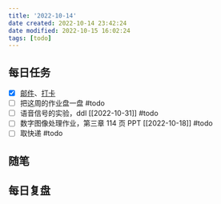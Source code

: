 ```yaml
---
title: '2022-10-14'
date created: 2022-10-14 23:42:24
date modified: 2022-10-15 16:02:24
tags: [todo]
---
```


## 每日任务

- [x] [邮件](https://email.ustc.edu.cn/coremail/)、[打卡](https://weixine.ustc.edu.cn/2020/login)
- [ ] 把这周的作业盘一盘 #todo
- [ ] 语音信号的实验，ddl [[2022-10-31]] #todo
- [ ] 数字图像处理作业，第三章 114 页 PPT [[2022-10-18]] #todo
- [ ] 取快递 #todo 

## 随笔

## 每日复盘
